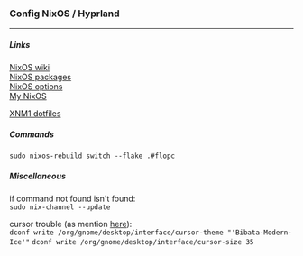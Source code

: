 ### Config NixOS / Hyprland

---

##### Links

[NixOS wiki](https://nixos.wiki/wiki/Main_Page)  
[NixOS packages](https://search.nixos.org/packages)  
[NixOS options](https://nixos.org/manual/nixos/unstable/options.html)  
[My NixOS](https://mynixos.com/)  

[XNM1 dotfiles](https://github.com/XNM1/linux-nixos-hyprland-config-dotfiles)  

##### Commands

``` sudo nixos-rebuild switch --flake .#flopc ```

##### Miscellaneous
if command not found isn't found:  
``` sudo nix-channel --update ```

cursor trouble (as mention [here](https://wiki.hyprland.org/Hypr-Ecosystem/hyprcursor/#important-notes)):  
``` dconf write /org/gnome/desktop/interface/cursor-theme "'Bibata-Modern-Ice'" ```
``` dconf write /org/gnome/desktop/interface/cursor-size 35 ```
